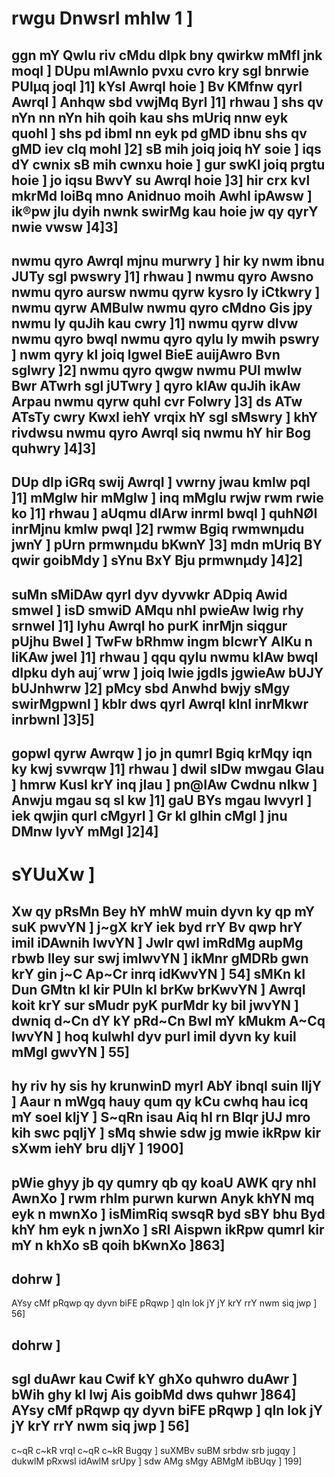 # rwgu DnwsrI mhlw 1 ]
ggn mY Qwlu riv cMdu dIpk bny qwirkw mMfl jnk moqI ]
DUpu mlAwnlo pvxu cvro kry sgl bnrwie PUlµq joqI ]1]
kYsI AwrqI hoie ] Bv KMfnw qyrI AwrqI ]
Anhqw sbd vwjMq ByrI ]1] rhwau ]
shs qv nYn nn nYn hih qoih kau shs mUriq nnw eyk quohI ]
shs pd ibml nn eyk pd gMD ibnu shs qv gMD iev clq mohI ]2]
sB mih joiq joiq hY soie ]
iqs dY cwnix sB mih cwnxu hoie ]
gur swKI joiq prgtu hoie ]
jo iqsu BwvY su AwrqI hoie ]3]
hir crx kvl mkrMd loiBq mno Anidnuo moih AwhI ipAwsw ]
ik®pw jlu dyih nwnk swirMg kau hoie jw qy qyrY nwie vwsw ]4]3]
---
nwmu qyro AwrqI mjnu murwry ]
hir ky nwm ibnu JUTy sgl pwswry ]1] rhwau ]
nwmu qyro Awsno nwmu qyro aursw nwmu qyrw kysro ly iCtkwry ]
nwmu qyrw AMBulw nwmu qyro cMdno Gis jpy nwmu ly quJih kau cwry ]1]
nwmu qyrw dIvw nwmu qyro bwqI nwmu qyro qylu ly mwih pswry ]
nwm qyry kI joiq lgweI BieE auijAwro Bvn sglwry ]2]
nwmu qyro qwgw nwmu PUl mwlw Bwr ATwrh sgl jUTwry ]
qyro kIAw quJih ikAw Arpau nwmu qyrw quhI cvr Folwry ]3]
ds ATw ATsTy cwry KwxI iehY vrqix hY sgl sMswry ]
khY rivdwsu nwmu qyro AwrqI siq nwmu hY hir Bog quhwry ]4]3]
---
DUp dIp iGRq swij AwrqI ]
vwrny jwau kmlw pqI ]1]
mMglw hir mMglw ] inq mMglu rwjw rwm rwie ko ]1] rhwau ]
aUqmu dIArw inrml bwqI ]
quhNØI inrMjnu kmlw pwqI ]2]
rwmw Bgiq rwmwnµdu jwnY ]
pUrn prmwnµdu bKwnY ]3]
mdn mUriq BY qwir goibMdy ]
sYnu BxY Bju prmwnµdy ]4]2]
---
suMn sMiDAw qyrI dyv dyvwkr ADpiq Awid smweI ]
isD smwiD AMqu nhI pwieAw lwig rhy srnweI ]1]
lyhu AwrqI ho purK inrMjn siqgur pUjhu BweI ]
TwFw bRhmw ingm bIcwrY AlKu n liKAw jweI ]1] rhwau ]
qqu qylu nwmu kIAw bwqI dIpku dyh auj´wrw ]
joiq lwie jgdIs jgwieAw bUJY bUJnhwrw ]2]
pMcy sbd Anwhd bwjy sMgy swirMgpwnI ]
kbIr dws qyrI AwrqI kInI inrMkwr inrbwnI ]3]5]
---
gopwl qyrw Awrqw ]
jo jn qumrI Bgiq krMqy iqn ky kwj svwrqw ]1] rhwau ]
dwil sIDw mwgau GIau ]
hmrw KusI krY inq jIau ]
pn@IAw Cwdnu nIkw ] Anwju mgau sq sI kw ]1]
gaU BYs mgau lwvyrI ]
iek qwjin qurI cMgyrI ]
Gr kI gIhin cMgI ]
jnu DMnw lyvY mMgI ]2]4]
---
# sYUuXw ]
Xw qy pRsMn Bey hY mhW muin dyvn ky qp mY suK pwvYN ]
j~gX krY iek byd rrY Bv qwp hrY imil iDAwnih lwvYN ]
Jwlr qwl imRdMg aupMg rbwb lIey sur swj imlwvYN ]
ikMnr gMDRb gwn krY gin j~C Ap~Cr inrq idKwvYN ] 54]
sMKn kI Dun GMtn kI kir PUln kI brKw brKwvYN ]
AwrqI koit krY sur sMudr pyK purMdr ky bil jwvYN ]
dwniq d~Cn dY kY pRd~Cn Bwl mY kMukm A~Cq lwvYN ]
hoq kulwhl dyv purI imil dyvn ky kuil mMgl gwvYN ] 55]
---
hy riv hy sis hy krunwinD myrI AbY ibnqI suin lIjY ]
Aaur n mWgq hauy qum qy kCu cwhq hau icq mY soeI kIjY ]
S~qRn isau Aiq hI rn BIqr jUJ mro kih swc pqIjY ]
sMq shwie sdw jg mwie ikRpw kir sXwm iehY bru dIjY ] 1900]
---
pWie ghyy jb qy qumry qb qy koaU AWK qry nhI AwnXo ]
rwm rhIm purwn kurwn Anyk khYN mq eyk n mwnXo ]
isMimRiq swsqR byd sBY bhu Byd khY hm eyk n jwnXo ]
sRI Aispwn ikRpw qumrI kir mY n khXo sB qoih bKwnXo ]863]
---
## dohrw ]
AYsy cMf pRqwp qy dyvn biFE pRqwp ]
qIn lok jY jY krY rrY nwm siq jwp ] 56]
## dohrw ]
sgl duAwr kau Cwif kY ghXo quhwro duAwr ]
bWih ghy kI lwj Ais goibMd dws quhwr ]864]
AYsy cMf pRqwp qy dyvn biFE pRqwp ]
qIn lok jY jY krY rrY nwm siq jwp ] 56]
---
c~qR c~kR vrqI c~qR c~kR Bugqy ]
suXMBv suBM srbdw srb jugqy ]
dukwlM pRxwsI idAwlM srUpy ]
sdw AMg sMgy ABMgM ibBUqy ] 199]
